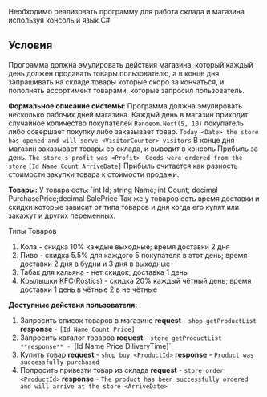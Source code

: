 Необходимо реализовать программу для работа склада и магазина используя консоль и язык C#
## Условия
Программа должна эмулировать действия магазина, который каждый день должен продавать товары пользователю, а в конце дня запрашивать на складе товары которые скоро за кончаться, и пополнять ассортимент товарами, которые запросил пользователь.

**Формальное описание системы:**
Программа должна эмулировать несколько рабочих дней магазина. Каждый день в магазин приходит случайное количество покупателей `Randeom.Next(5, 10)` покупатель либо совершает покупку либо заказывает товар.
`Today <Date> the store has opened and will serve <VisitorCounter> visitors`
В конце дня магазин заказывает товары со склада, и выводит в консоль Прибыль за день.
`The store's profit was <Profit> `
`Goods were ordered from the store`
`[Id Name Count ArriveDate]`
Прибыль считается как разность стоимости закупки товара к стоимости продажи.

**Товары:**
У товара есть: 
`int Id; string Name; int Count; decimal PurchasePrice;decimal SalePrice
Так же у товаров есть время доставки и скидки которые зависит от типа товаров и дня когда его купят или закажут и других переменных.

Типы Товаров
1) Кола - скидка 10% каждые выходные; время доставки 2 дня
2) Пиво - скидка 5.5% для каждого 5 покупателя в этот день; время доставки 2 дня в будни и 3 дня в выходные
3) Табак для кальяна - нет скидок; доставка 1 день
4) Крылышки KFC(Rostics) - скидка 20% каждый чётный день; время доставки 1 день в чётные 2 в не чётные

**Доступные действия пользователя:**
1) Запросить список товаров в магазине
   **request** - `shop getProductList`
   **response** - `[Id Name Count Price]`
2) Запросить каталог товаров
   **request** - `store getProductList
   **response** - `[Id Name Price DiliveryTime]`
3) Купить товар
   **request** - `shop buy <ProductId>`
   **response** - `Product was successfully purchased`
4) Попросить привезти товар из склада
   **request** - `store order <ProductId>`
   **response** - `The product has been successfully ordered and will arrive at the store <ArriveDate>`

